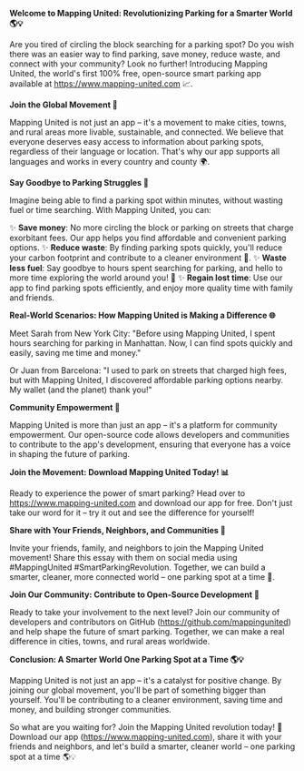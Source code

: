 **Welcome to Mapping United: Revolutionizing Parking for a Smarter World 🌎💡**

Are you tired of circling the block searching for a parking spot? Do you wish there was an easier way to find parking, save money, reduce waste, and connect with your community? Look no further! Introducing Mapping United, the world's first 100% free, open-source smart parking app available at https://www.mapping-united.com 📈.

**Join the Global Movement 🌟**

Mapping United is not just an app – it's a movement to make cities, towns, and rural areas more livable, sustainable, and connected. We believe that everyone deserves easy access to information about parking spots, regardless of their language or location. That's why our app supports all languages and works in every country and county 🌍.

**Say Goodbye to Parking Struggles 👋**

Imagine being able to find a parking spot within minutes, without wasting fuel or time searching. With Mapping United, you can:

✨ **Save money**: No more circling the block or parking on streets that charge exorbitant fees. Our app helps you find affordable and convenient parking options.
✨ **Reduce waste**: By finding parking spots quickly, you'll reduce your carbon footprint and contribute to a cleaner environment 🌿.
✨ **Waste less fuel**: Say goodbye to hours spent searching for parking, and hello to more time exploring the world around you! 🚗
✨ **Regain lost time**: Use our app to find parking spots efficiently, and enjoy more quality time with family and friends.

**Real-World Scenarios: How Mapping United is Making a Difference 🌐**

Meet Sarah from New York City:
"Before using Mapping United, I spent hours searching for parking in Manhattan. Now, I can find spots quickly and easily, saving me time and money."

Or Juan from Barcelona:
"I used to park on streets that charged high fees, but with Mapping United, I discovered affordable parking options nearby. My wallet (and the planet) thank you!"

**Community Empowerment 🤝**

Mapping United is more than just an app – it's a platform for community empowerment. Our open-source code allows developers and communities to contribute to the app's development, ensuring that everyone has a voice in shaping the future of parking.

**Join the Movement: Download Mapping United Today! 📊**

Ready to experience the power of smart parking? Head over to https://www.mapping-united.com and download our app for free. Don't just take our word for it – try it out and see the difference for yourself!

**Share with Your Friends, Neighbors, and Communities 🤝**

Invite your friends, family, and neighbors to join the Mapping United movement! Share this essay with them on social media using #MappingUnited #SmartParkingRevolution. Together, we can build a smarter, cleaner, more connected world – one parking spot at a time 💪.

**Join Our Community: Contribute to Open-Source Development 🤝**

Ready to take your involvement to the next level? Join our community of developers and contributors on GitHub (https://github.com/mappingunited) and help shape the future of smart parking. Together, we can make a real difference in cities, towns, and rural areas worldwide.

**Conclusion: A Smarter World One Parking Spot at a Time 🌎💡**

Mapping United is not just an app – it's a catalyst for positive change. By joining our global movement, you'll be part of something bigger than yourself. You'll be contributing to a cleaner environment, saving time and money, and building stronger communities.

So what are you waiting for? Join the Mapping United revolution today! 💪 Download our app (https://www.mapping-united.com), share it with your friends and neighbors, and let's build a smarter, cleaner world – one parking spot at a time 🌎💡